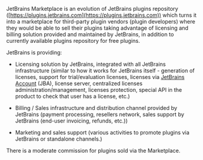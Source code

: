 [//]: # (title: What is JetBrains Marketplace?)

JetBrains Marketplace is an evolution of JetBrains plugins repository ([https://plugins.jetbrains.com](https://plugins.jetbrains.com)) which turns it into a marketplace for third-party plugin vendors (plugin developers) where they would be able to sell their plugins taking advantage of licensing and billing solution provided and maintained by JetBrains, in addition to currently available plugins repository for free plugins.

JetBrains is providing:

* Licensing solution by JetBrains, integrated with all JetBrains infrastructure (similar to how it works for JetBrains itself - generation of licenses, support for trial/evaluation licenses, licenses via [JetBrains Account](https://account.jetbrains.com) (JBA), license server, centralized licenses administration/management, licenses protection, special API in the product to check that user has a license, etc.)

* Billing / Sales infrastructure and distribution channel provided by JetBrains (payment processing, resellers network, sales support by JetBrains (end-user invoicing, refunds, etc.))

* Marketing and sales support (various activities to promote plugins via JetBrains or standalone channels.) 

There is a moderate commission for plugins sold via the Marketplace.